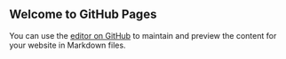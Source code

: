 ## Welcome to GitHub Pages

You can use the [editor on GitHub](https://github.com/arcapol/arcapol.github.io/edit/main/README.md) to maintain and preview the content for your website in Markdown files.
